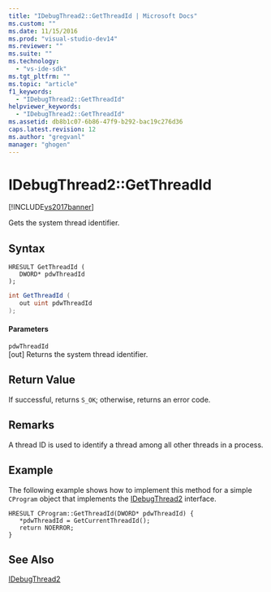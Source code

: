 ```yaml
---
title: "IDebugThread2::GetThreadId | Microsoft Docs"
ms.custom: ""
ms.date: 11/15/2016
ms.prod: "visual-studio-dev14"
ms.reviewer: ""
ms.suite: ""
ms.technology: 
  - "vs-ide-sdk"
ms.tgt_pltfrm: ""
ms.topic: "article"
f1_keywords: 
  - "IDebugThread2::GetThreadId"
helpviewer_keywords: 
  - "IDebugThread2::GetThreadId"
ms.assetid: db8b1c07-6b86-47f9-b292-bac19c276d36
caps.latest.revision: 12
ms.author: "gregvanl"
manager: "ghogen"
---
```

# IDebugThread2::GetThreadId
[!INCLUDE[vs2017banner](../../../includes/vs2017banner.md)]

Gets the system thread identifier.  
  
## Syntax  
  
```cpp#  
HRESULT GetThreadId (   
   DWORD* pdwThreadId  
);  
```  
  
```csharp  
int GetThreadId (   
   out uint pdwThreadId  
);  
```  
  
#### Parameters  
 `pdwThreadId`  
 [out] Returns the system thread identifier.  
  
## Return Value  
 If successful, returns `S_OK`; otherwise, returns an error code.  
  
## Remarks  
 A thread ID is used to identify a thread among all other threads in a process.  
  
## Example  
 The following example shows how to implement this method for a simple `CProgram` object that implements the [IDebugThread2](../../../extensibility/debugger/reference/idebugthread2.md) interface.  
  
```cpp#  
HRESULT CProgram::GetThreadId(DWORD* pdwThreadId) {     
   *pdwThreadId = GetCurrentThreadId();    
   return NOERROR;    
}    
```  
  
## See Also  
 [IDebugThread2](../../../extensibility/debugger/reference/idebugthread2.md)

